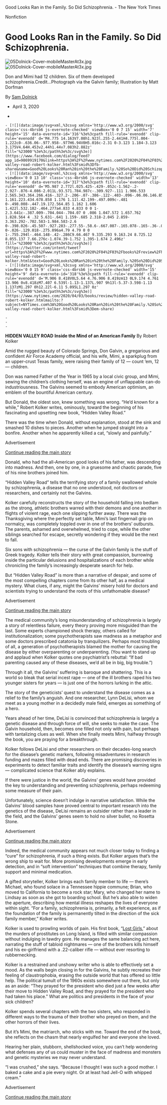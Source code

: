 Good Looks Ran in the Family. So Did Schizophrenia. - The New York Times

Nonfiction

# Good Looks Ran in the Family. So Did Schizophrenia.

![05Dolnick-Cover-mobileMasterAt3x.jpg](../_resources/53c579f6237bcf7c9871b3dd34a42c12.jpg)
![05Dolnick-Cover-mobileMasterAt3x.jpg](../_resources/53c579f6237bcf7c9871b3dd34a42c12.jpg)

Don and Mimi had 12 children. Six of them developed schizophrenia.Credit...Photograph via the Galvin family; Illustration by Matt Dorfman

By [Sam Dolnick](https://www.nytimes.com/by/sam-dolnick)

- April 3, 2020

-

    - [![](data:image/svg+xml,%3csvg xmlns='http://www.w3.org/2000/svg' class='css-4brsb6 js-evernote-checked' viewBox='0 0 7 15' width='7' height='15' data-evernote-id='316'%3e%3cpath fill-rule='evenodd' clip-rule='evenodd' d='M4.775 14.163V7.08h1.923l.255-2.441H4.775l.004-1.222c0-.636.06-.977.958-.977H6.94V0H5.016c-2.31 0-3.123 1.184-3.123 3.175V4.64H.453v2.44h1.44v7.083h2.882z' fill='%23000'%3e%3c/path%3e%3c/svg%3e)](https://www.facebook.com/dialog/feed?app_id=9869919170&link=https%3A%2F%2Fwww.nytimes.com%2F2020%2F04%2F03%2Fbooks%2Freview%2Fhidden-valley-road-robert-kolker.html%3Fsmid%3Dfb-share&name=Good%20Looks%20Ran%20in%20the%20Family.%20So%20Did%20Schizophrenia.&redirect_uri=https%3A%2F%2Fwww.facebook.com%2F)
    - [![](data:image/svg+xml,%3csvg xmlns='http://www.w3.org/2000/svg' viewBox='0 0 13 10' class='css-4brsb6 js-evernote-checked' width='13' height='10' data-evernote-id='317'%3e%3cpath fill-rule='evenodd' clip-rule='evenodd' d='M5.987 2.772l.025.425-.429-.052c-1.562-.2-2.927-.876-4.086-2.011L.93.571.784.987c-.309.927-.111 1.906.533 2.565.343.364.266.416-.327.2-.206-.07-.386-.122-.403-.096-.06.06.146.85.309 1.161.223.434.678.858 1.176 1.11l.42.199-.497.009c-.481 0-.498.008-.447.19.172.564.85 1.162 1.606 1.422l.532.182-.464.277a4.833 4.833 0 0 1-2.3.641c-.387.009-.704.044-.704.07 0 .086 1.047.572 1.657.762 1.828.564 4 .32 5.631-.641 1.159-.685 2.318-2.045 2.859-3.363.292-.702.583-1.984.583-2.6 0-.398.026-.45.507-.927.283-.277.55-.58.6-.667.087-.165.078-.165-.36-.018-.73.26-.832.226-.472-.164.266-.278.584-.78.584-.928 0-.026-.129.018-.275.096a4.79 4.79 0 0 1-.755.294l-.464.148-.42-.286C9.66.467 9.335.293 9.163.24 8.725.12 8.055.137 7.66.276c-1.074.39-1.752 1.395-1.674 2.496z' fill='%23000'%3e%3c/path%3e%3c/svg%3e)](https://twitter.com/intent/tweet?url=https%3A%2F%2Fwww.nytimes.com%2F2020%2F04%2F03%2Fbooks%2Freview%2Fhidden-valley-road-robert-kolker.html&text=Good%20Looks%20Ran%20in%20the%20Family.%20So%20Did%20Schizophrenia.)
    - [![](data:image/svg+xml,%3csvg xmlns='http://www.w3.org/2000/svg' viewBox='0 0 15 9' class='css-4brsb6 js-evernote-checked' width='15' height='9' data-evernote-id='318'%3e%3cpath fill-rule='evenodd' clip-rule='evenodd' d='M.906 8.418V0L5.64 4.76.906 8.419zm13 0L9.174 4.761 13.906 0v8.418zM7.407 6.539l-1.13-1.137L.907 9h13l-5.37-3.598-1.13 1.137zM1.297 0h12.22l-6.11 5.095L1.297 0z' fill='%23000'%3e%3c/path%3e%3c/svg%3e)](https://www.nytimes.com/2020/04/03/books/review/hidden-valley-road-robert-kolker.htmlmailto:?subject=NYTimes.com%3A%20Good%20Looks%20Ran%20in%20the%20Family.%20So%20Did%20Schizophrenia.&body=From%20The%20New%20York%20Times%3A%0A%0AGood%20Looks%20Ran%20in%20the%20Family.%20So%20Did%20Schizophrenia.%0A%0AIn%20%E2%80%9CHidden%20Valley%20Road%2C%E2%80%9D%20Robert%20Kolker%20unspools%20the%20story%20of%20Mimi%20and%20Don%20Galvin%20and%20their%2012%20children%2C%20six%20of%20whom%20developed%20schizophrenia.%0A%0Ahttps%3A%2F%2Fwww.nytimes.com%2F2020%2F04%2F03%2Fbooks%2Freview%2Fhidden-valley-road-robert-kolker.html%3Fsmid%3Dem-share)

    -
    -
    -

**HIDDEN VALLEY ROAD**
**Inside the Mind of an American Family**
By Robert Kolker

Amid the rugged beauty of Colorado Springs, Don Galvin, a gregarious and confident Air Force Academy official, and his wife, Mimi, a sparkplug from an upper-crust Texas family, were raising their family of 12 — count ’em, 12 — children.

Don was named Father of the Year in 1965 by a local civic group, and Mimi, sewing the children’s clothing herself, was an engine of unflappable can-do industriousness. The Galvins seemed to embody American optimism, an emblem of the bountiful American century.

But Donald, the oldest son, knew something was wrong. “He’d known for a while,” Robert Kolker writes, ominously, toward the beginning of his fascinating and upsetting new book, “Hidden Valley Road.”

There was the time when Donald, without explanation, stood at the sink and smashed 10 dishes to pieces. Another when he jumped straight into a bonfire. Another when he apparently killed a cat, “slowly and painfully.”

Advertisement

[Continue reading the main story](https://www.nytimes.com/2020/04/03/books/review/hidden-valley-road-robert-kolker.html#after-story-ad-1)

Donald, who had the all-American good looks of his father, was descending into madness. And then, one by one, in a gruesome and chaotic parade, five of his nine brothers joined him.

“Hidden Valley Road” tells the terrifying story of a family swallowed whole by schizophrenia, a disease that no one understood, not doctors or researchers, and certainly not the Galvins.

Kolker carefully reconstructs the story of the household falling into bedlam as the strong, athletic brothers warred with their demons and one another in flights of violent rage, each one slipping further away. There was the Thanksgiving where the perfectly set table, Mimi’s last fingernail grip on normalcy, was completely toppled over in one of the brothers’ outbursts. The parents, ashamed and overwhelmed, tried to cope, while the other siblings searched for escape, secretly wondering if they would be the next to fall.

Six sons with schizophrenia — the curse of the Galvin family is the stuff of Greek tragedy. Kolker tells their story with great compassion, burrowing inside the particular delusions and hospitalizations of each brother while chronicling the family’s increasingly desperate search for help.

But “Hidden Valley Road” is more than a narrative of despair, and some of the most compelling chapters come from its other half, as a medical mystery. What clues, if any, might the Galvins’ misery hold for doctors and scientists trying to understand the roots of this unfathomable disease?

Advertisement

[Continue reading the main story](https://www.nytimes.com/2020/04/03/books/review/hidden-valley-road-robert-kolker.html#after-story-ad-2)

The medical community’s long misunderstanding of schizophrenia is largely a story of relentless failure, every theory proving more misguided than the last. Some experts championed shock therapy, others called for institutionalization; some psychotherapists saw madness as a metaphor and some doctors prescribed catatonia by tranquilizers. Perhaps most troubling of all, a generation of psychotherapists blamed the mother for causing the disease by either overparenting or underparenting. (You want to stand up and applaud when Kolker quotes one psychiatrist’s rebuttal: “If bad parenting caused any of these diseases, we’d all be in big, big trouble.”)

Through it all, the Galvins’ suffering is baroque and shattering. This is a world so bleak that serial incest rape — one of the ill brothers raped his two younger sisters for years — is just one of the horrors lurking in the attic.

The story of the geneticists’ quest to understand the disease comes as a relief to the family’s anguish. And one researcher, Lynn DeLisi, whom we meet as a young mother in a decidedly male field, emerges as something of a hero.

Years ahead of her time, DeLisi is convinced that schizophrenia is largely a genetic disease and through force of will, she seeks to make the case. The Galvin household, then, becomes one filled not only with pain, but perhaps with tantalizing clues as well. When she finally meets Mimi, halfway through the book, you are praying for a breakthrough.

Kolker follows DeLisi and other researchers on their decades-long search for the disease’s genetic markers, following misadventures in research funding and mazes filled with dead ends. There are promising discoveries in experiments to detect familiar traits and identify the disease’s warning signs — complicated science that Kolker ably explains.

If there were justice in the world, the Galvins’ genes would have provided the key to understanding and preventing schizophrenia, perhaps redeeming some measure of their pain.

Unfortunately, science doesn’t indulge in narrative satisfaction. While the Galvins’ blood samples have proved central to important research into the genetics of the disease, DeLisi remains an outsider rather than a leader in the field, and the Galvins’ genes seem to hold no silver bullet, no Rosetta Stone.

Advertisement

[Continue reading the main story](https://www.nytimes.com/2020/04/03/books/review/hidden-valley-road-robert-kolker.html#after-story-ad-3)

Indeed, the medical community appears not much closer today to finding a “cure” for schizophrenia, if such a thing exists. But Kolker argues that’s the wrong ship to wait for. More promising developments emerge in early detection, and in “soft intervention” techniques that combine therapy, family support and minimal medication.

A gifted storyteller, Kolker brings each family member to life — there’s Michael, who found solace in a Tennessee hippie commune; Brian, who moved to California to become a rock star; Mary, who changed her name to Lindsay as soon as she got to boarding school. But he’s also able to widen the aperture, describing how mental illness reshapes the lives of everyone within sight. “For a family, schizophrenia is, primarily, a felt experience, as if the foundation of the family is permanently tilted in the direction of the sick family member,” Kolker writes.

Kolker is used to prowling worlds of pain. His first book, “[Lost Girls](https://www.nytimes.com/2013/07/07/books/review/lost-girls-by-robert-kolker.html),” about the murders of prostitutes on Long Island, is filled with similar compassion without indulging in tawdry gore. He manages the same balancing act here, narrating the stuff of tabloid nightmares — one of the brothers kills himself and his ex-girlfriend with a .22-caliber rifle — without ever resorting to rubbernecking.

Kolker is a restrained and unshowy writer who is able to effectively set a mood. As the walls begin closing in for the Galvins, he subtly recreates their feeling of claustrophobia, erasing the outside world that has offered so little help. The political tumult of the 1960s exists somewhere out there, but only as an aside: “They prayed for the president who died just a few weeks after their move to Hidden Valley Road, and they prayed for the president who had taken his place.” What are politics and presidents in the face of your sick children?

Kolker spends several chapters with the two sisters, who responded in different ways to the trauma of their brother who preyed on them, and the other horrors of their lives.

But it’s Mimi, the matriarch, who sticks with me. Toward the end of the book, she reflects on the chasm that nearly engulfed her and everyone she loved.

Hearing her plain, stubborn, shellshocked voice, you can’t help wondering what defenses any of us could muster in the face of madness and monsters and genetic mysteries we may never understand.

“I was crushed,” she says. “Because I thought I was such a good mother. I baked a cake and a pie every night. Or at least had Jell-O with whipped cream.”

Advertisement

[Continue reading the main story](https://www.nytimes.com/2020/04/03/books/review/hidden-valley-road-robert-kolker.html#after-bottom)
